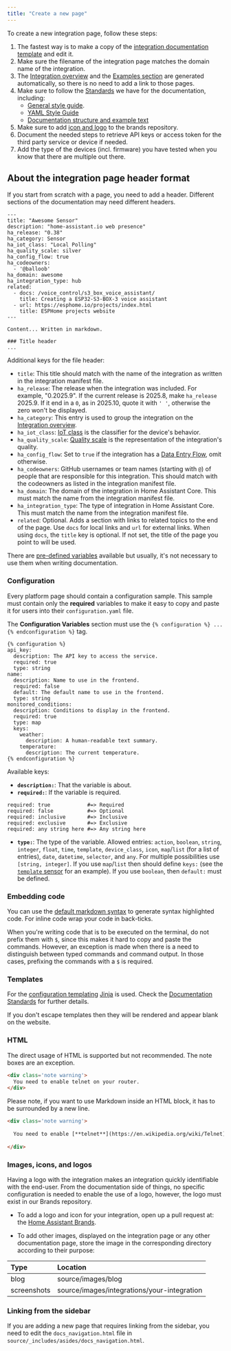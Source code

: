 ```yaml
---
title: "Create a new page"
---
```


To create a new integration page, follow these steps:

1. The fastest way is to make a copy of the [integration documentation template](https://github.com/home-assistant/home-assistant.io/tree/current/source/_integrations/_integration_docs_template.markdown) and edit it.
2. Make sure the filename of the integration page matches the domain name of the integration.
3. The [Integration overview](https://www.home-assistant.io/integrations/) and the [Examples section](https://www.home-assistant.io/cookbook/) are generated automatically, so there is no need to add a link to those pages.
4. Make sure to follow the [Standards](documenting/standards.md) we have for the documentation, including:
   - [General style guide](/docs/documenting/general-style-guide).
   - [YAML Style Guide](/docs/documenting/yaml-style-guide.md)
   - [Documentation structure and example text](/docs/documenting/integration-docs-examples)
5. Make sure to add [icon and logo](#images-icons-and-logos) to the brands repository.
6. Document the needed steps to retrieve API keys or access token for the third party service or device if needed.
7. Add the type of the devices (incl. firmware) you have tested when you know that there are multiple out there.

## About the integration page header format

If you start from scratch with a page, you need to add a header. Different sections of the documentation may need different headers.

```text
---
title: "Awesome Sensor"
description: "home-assistant.io web presence"
ha_release: "0.38"
ha_category: Sensor
ha_iot_class: "Local Polling"
ha_quality_scale: silver
ha_config_flow: true
ha_codeowners:
  - '@balloob'
ha_domain: awesome
ha_integration_type: hub
related:
  - docs: /voice_control/s3_box_voice_assistant/
    title: Creating a ESP32-S3-BOX-3 voice assistant
  - url: https://esphome.io/projects/index.html
    title: ESPHome projects website
---

Content... Written in markdown.

### Title header
...
```

Additional keys for the file header:

- `title`: This title should match with the name of the integration as written in the integration manifest file.
- `ha_release`: The release when the integration was included. For example, "0.2025.9". If the current release is 2025.8, make `ha_release` 2025.9. If it end in a `0`, as in 2025.10, quote it with `' '`, otherwise the zero won't be displayed.
- `ha_category`: This entry is used to group the integration on the [Integration overview](https://www.home-assistant.io/integrations/).
- `ha_iot_class`: [IoT class](https://www.home-assistant.io/blog/2016/02/12/classifying-the-internet-of-things) is the classifier for the device's behavior.
- `ha_quality_scale`: [Quality scale](https://www.home-assistant.io/docs/quality_scale/) is the representation of the integration's quality.
- `ha_config_flow`: Set to `true` if the integration has a [Data Entry Flow](/data_entry_flow_index.md), omit otherwise.
- `ha_codeowners`: GitHub usernames or team names (starting with `@`) of people that are responsible for this integration. This should match with the codeowners as listed in the integration manifest file.
- `ha_domain`: The domain of the integration in Home Assistant Core. This must match the name from the integration manifest file.
- `ha_integration_type`: The type of integration in Home Assistant Core. This must match the name from the integration manifest file.
- `related`: Optional. Adds a section with links to related topics to the end of the page. Use `docs` for local links and `url` for external links. When using `docs`, the `title` key is optional. If not set, the title of the page you point to will be used.

There are [pre-defined variables](https://jekyllrb.com/docs/variables/) available but usually, it's not necessary to use them when writing documentation.

### Configuration

Every platform page should contain a configuration sample. This sample must contain only the **required** variables to make it easy to copy and paste it for users into their `configuration.yaml` file.

The **Configuration Variables** section must use the `{% configuration %} ... {% endconfiguration %}` tag.

```text
{% configuration %}
api_key:
  description: The API key to access the service.
  required: true
  type: string
name:
  description: Name to use in the frontend.
  required: false
  default: The default name to use in the frontend.
  type: string
monitored_conditions:
  description: Conditions to display in the frontend.
  required: true
  type: map
  keys:
    weather:
      description: A human-readable text summary.
    temperature:
      description: The current temperature.
{% endconfiguration %}
```

Available keys:

- **`description:`**: That the variable is about.
- **`required:`**: If the variable is required.

```text
required: true            #=> Required
required: false           #=> Optional
required: inclusive       #=> Inclusive
required: exclusive       #=> Exclusive
required: any string here #=> Any string here
```

- **`type:`**: The type of the variable. Allowed entries: `action`, `boolean`, `string`, `integer`, `float`, `time`, `template`, `device_class`, `icon`, `map`/`list` (for a list of entries), `date`, `datetime`, `selector`, and `any`. For multiple possibilities use `[string, integer]`. If you use `map`/`list` then should define `keys:` (see the [`template` sensor](https://www.home-assistant.io/integrations/sensor.template/) for an example). If you use `boolean`, then `default:` must be defined. 

### Embedding code

You can use the [default markdown syntax](https://github.com/adam-p/markdown-here/wiki/Markdown-Cheatsheet#code) to generate syntax highlighted code. For inline code wrap your code in back-ticks.

When you're writing code that is to be executed on the terminal, do not prefix them with `$`, since this makes it hard to copy and paste the commands. However, an exception is made when there is a need to distinguish between typed commands and command output. In those cases, prefixing the commands with a `$` is required.

### Templates

For the [configuration templating](https://www.home-assistant.io/docs/configuration/templating/) [Jinja](http://jinja.pocoo.org/) is used. Check the [Documentation Standards](documenting/standards.md) for further details.

If you don't escape templates then they will be rendered and appear blank on the website.

### HTML

The direct usage of HTML is supported but not recommended. The note boxes are an exception.

```html
<div class='note warning'>
  You need to enable telnet on your router.
</div>
```

Please note, if you want to use Markdown inside an HTML block, it has to be surrounded by a new line.

```html
<div class='note warning'>
  
  You need to enable [**telnet**](https://en.wikipedia.org/wiki/Telnet) on your router.
  
</div>
```

### Images, icons, and logos

Having a logo with the integration makes an integration quickly identifiable with the end-user.
From the documentation side of things, no specific configuration is needed to enable the use of a logo,
however, the logo must exist in our Brands repository.

- To add a logo and icon for your integration, open up a pull request at: the [Home Assistant Brands](https://github.com/home-assistant/brands).

- To add other images, displayed on the integration page or any other documentation page, store the image in the corresponding directory according to their purpose:

| Type        | Location                  |
| :---------- | :------------------------ |
| blog        | source/images/blog        |
| screenshots | source/images/integrations/your-integration |

### Linking from the sidebar

If you are adding a new page that requires linking from the sidebar, you need to edit the `docs_navigation.html` file in `source/_includes/asides/docs_navigation.html`.
